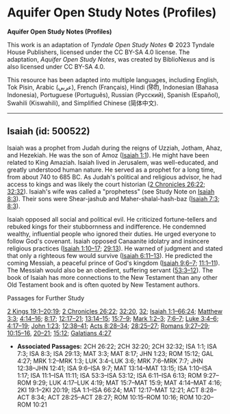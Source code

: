 # Aquifer Open Study Notes (Profiles)

**Aquifer Open Study Notes (Profiles)**

This work is an adaptation of *Tyndale Open Study Notes* © 2023 Tyndale House Publishers, licensed under the CC BY\-SA 4\.0 license. The adaptation, *Aquifer Open Study Notes*, was created by BiblioNexus and is also licensed under CC BY\-SA 4\.0\.

This resource has been adapted into multiple languages, including English, Tok Pisin, Arabic (عربي), French (Français), Hindi (हिंदी), Indonesian (Bahasa Indonesia), Portuguese (Português), Russian (Русский), Spanish (Español), Swahili (Kiswahili), and Simplified Chinese (简体中文).



--------------------------------

## Isaiah (id: 500522)

Isaiah was a prophet from Judah during the reigns of Uzziah, Jotham, Ahaz, and Hezekiah. He was the son of Amoz ([Isaiah 1:1](https://ref.ly/Isa1:1)). He might have been related to King Amaziah. Isaiah lived in Jerusalem, was well\-educated, and greatly understood human nature. He served as a prophet for a long time, from about 740 to 685 BC. As Judah's political and religious advisor, he had access to kings and was likely the court historian ([2 Chronicles 26:22](https://ref.ly/2Chr26:22); [32:32](https://ref.ly/2Chr32:32)). Isaiah's wife was called a "prophetess" (see Study Note on [Isaiah 8:3](https://ref.ly/Isa8:3)). Their sons were Shear\-jashub and Maher\-shalal\-hash\-baz ([Isaiah 7:3](https://ref.ly/Isa7:3); [8:3](https://ref.ly/Isa8:3)).

Isaiah opposed all social and political evil. He criticized fortune\-tellers and rebuked kings for their stubbornness and indifference. He condemned wealthy, influential people who ignored their duties. He urged everyone to follow God's covenant. Isaiah opposed Canaanite idolatry and insincere religious practices ([Isaiah 1:10–17](https://ref.ly/Isa1:10-Isa1:17); [29:13](https://ref.ly/Isa29:13)). He warned of judgment and stated that only a righteous few would survive ([Isaiah 6:11–13](https://ref.ly/Isa6:11-Isa6:13)). He predicted the coming Messiah, a peaceful prince of God's kingdom ([Isaiah 9:6–7](https://ref.ly/Isa9:6-Isa9:7); [11:1–11](https://ref.ly/Isa11:1-Isa11:11)). The Messiah would also be an obedient, suffering servant ([53:3–12](https://ref.ly/Isa53:3-Isa53:12)). The book of Isaiah has more connections to the New Testament than any other Old Testament book and is often quoted by New Testament authors.

Passages for Further Study

[2 Kings 19:1–20:19](https://ref.ly/2Kgs19:1-2Kgs20:19); [2 Chronicles 26:22](https://ref.ly/2Chr26:22); [32:20](https://ref.ly/2Chr32:20), [32](https://ref.ly/2Chr32:32); [Isaiah 1:1–66:24](https://ref.ly/Isa1:1-Isa66:24); [Matthew 3:3](https://ref.ly/Matt3:3); [4:14–16](https://ref.ly/Matt4:14-Matt4:16); [8:17](https://ref.ly/Matt8:17); [12:17–21](https://ref.ly/Matt12:17-Matt12:21); [13:14–15](https://ref.ly/Matt13:14-Matt13:15); [15:7–9](https://ref.ly/Matt15:7-Matt15:9); [Mark 1:2–3](https://ref.ly/Mark1:2-Mark1:3); [7:6–7](https://ref.ly/Mark7:6-Mark7:7); [Luke 3:4–6](https://ref.ly/Luke3:4-Luke3:6); [4:17–19](https://ref.ly/Luke4:17-Luke4:19); [John 1:23](https://ref.ly/John1:23); [12:38–41](https://ref.ly/John12:38-John12:41); [Acts 8:28–34](https://ref.ly/Acts8:28-Acts8:34); [28:25–27](https://ref.ly/Acts28:25-Acts28:27); [Romans 9:27–29](https://ref.ly/Rom9:27-Rom9:29); [10:15–16](https://ref.ly/Rom10:15-Rom10:16), [20–21](https://ref.ly/Rom10:20-Rom10:21); [15:12](https://ref.ly/Rom15:12); [Galatians 4:27](https://ref.ly/Gal4:27)

* **Associated Passages:** 2CH 26:22; 2CH 32:20; 2CH 32:32; ISA 1:1; ISA 7:3; ISA 8:3; ISA 29:13; MAT 3:3; MAT 8:17; JHN 1:23; ROM 15:12; GAL 4:27; MRK 1:2–MRK 1:3; LUK 3:4–LUK 3:6; MRK 7:6–MRK 7:7; JHN 12:38–JHN 12:41; ISA 9:6–ISA 9:7; MAT 13:14–MAT 13:15; ISA 1:10–ISA 1:17; ISA 11:1–ISA 11:11; ISA 53:3–ISA 53:12; ISA 6:11–ISA 6:13; ROM 9:27–ROM 9:29; LUK 4:17–LUK 4:19; MAT 15:7–MAT 15:9; MAT 4:14–MAT 4:16; 2KI 19:1–2KI 20:19; ISA 1:1–ISA 66:24; MAT 12:17–MAT 12:21; ACT 8:28–ACT 8:34; ACT 28:25–ACT 28:27; ROM 10:15–ROM 10:16; ROM 10:20–ROM 10:21

